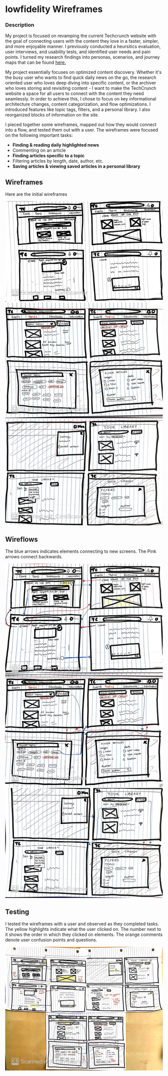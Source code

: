 # lowfidelity Wireframes

### Description 

My project is focused on revamping the current Techcrunch website with the goal of connecting users with the content they love in a faster, simpler, and more enjoyable manner.
I previously conducted a heursitics evaluation, user interviews, and usability tests, and identified user needs and pain points. I turned my research findings into personas, scenarios, and journey maps that can be found [here.](https://github.com/anerichouhan/dh150-personas/blob/master/README.md)

My project essentially focuses on optimized content discovery. Whether it's the busy user who wants to find quick daily news on the go, the research oriented user who loves deep diving into specific content, or the archiver who loves storing and revisiting content - I want to make the TechCrunch website a space for all users to connect with the content they need seamlessly.
In order to achieve this, I chose to focus on key informational architecture changes, content categorization, and flow optimizations. I introduced features like topic tags, filters, and a personal library. I also reorganized blocks of information on the site.

I pieced together some wireframes, mapped out how they would connect into a flow, and tested them out with a user. The wireframes were focused on the following important tasks:

- **Finding & reading daily highlighted news**
- Commenting on an article
- **Finding articles specific to a topic**
- Filtering articles by length, date, author, etc.
- **Saving articles & viewing saved articles in a personal library**

## Wireframes

Here are the initial wireframes

![Wireframe 1](https://github.com/anerichouhan/lowfi_wireflows/blob/master/IMG_0408.JPG)
![Wireframe 2](https://github.com/anerichouhan/lowfi_wireflows/blob/master/IMG_0409.JPG)
![Wireframe 3](https://github.com/anerichouhan/lowfi_wireflows/blob/master/IMG_0410.JPG)

## Wireflows
The blue arrows indicates elements connecting to new screens. The Pink arrows connect backwards.


![Wireflow 1](https://github.com/anerichouhan/lowfi_wireflows/blob/master/IMG_0411.JPG)
![Wireflow 2](https://github.com/anerichouhan/lowfi_wireflows/blob/master/IMG_0412.JPG)
![Wireflow 3](https://github.com/anerichouhan/lowfi_wireflows/blob/master/IMG_0413.JPG)

## Testing
I tested the wireframes with a user and observed as they completed tasks. The yellow highlights indicate what the user clicked on. The number next to it shows the order in which they clicked on elements. The orange comments denote user confusion points and questions. 

![test](https://github.com/anerichouhan/lowfi_wireflows/blob/master/IMG_0414.JPG)


